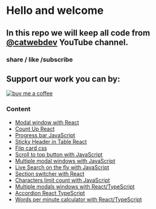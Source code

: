 # Hello and welcome

## In this repo we will keep all code from [@catwebdev](https://www.youtube.com/channel/UC2pGphugSZ0Qp2zuXSOPx0g) YouTube channel.
### share / like /subscribe 
## Support our work you can by:

<a href="https://www.buymeacoffee.com/catwebdev">
<img src="https://img.buymeacoffee.com/button-api/?text=Buy me a coffee&emoji=☕&slug=catwebdev&button_colour=16eefe&font_colour=000000&font_family=Cookie&outline_colour=000000&coffee_colour=FFDD00" alt="buy me a coffee"/>
</a>

### Content

- [Modal window with React](https://www.youtube.com/watch?v=wXGjkH2OL8g)
- [Count Up React](https://www.youtube.com/watch?v=tFDq4wkgrHs)
- [Progress bar JavaScript](https://www.youtube.com/watch?v=M6htw19gHJ0)
- [Sticky Header in Table React](https://www.youtube.com/watch?v=kzMBEYAvoCc)
- [Flip card css](https://www.youtube.com/watch?v=81UNCWlS3pM)
- [Scroll to top button with JavaScript](https://www.youtube.com/watch?v=q5OrVe0zBf8)
- [Multiple modal windows with JavaScript](https://www.youtube.com/watch?v=-AU_Y-73fyI)
- [Live Search on the fly with JavaScript](https://www.youtube.com/watch?v=-oS85d51Zy4)
- [Section switcher with React](https://www.youtube.com/watch?v=fnVBakt8Myo)
- [Characters limit count with JavaScript](https://youtu.be/hEbBexkCqDg)
- [Multiple modals windows with React/TypeScript](https://youtu.be/_WEsT2rmZq4)
- [Accordion React TypeScript](https://youtu.be/XQe_CNGqLgs)
- [Words per minute calculator with React/TypeScript](https://youtu.be/4deg5FEir8U)
